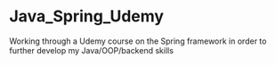 # Java_Spring_Udemy

Working through a Udemy course on the Spring framework in order to further develop my Java/OOP/backend skills

